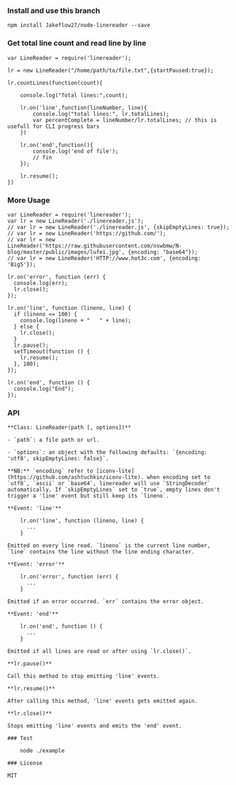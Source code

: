 ### Install and use this branch

    npm install Jakeflow27/node-linereader --save

### Get total line count and read line by line
    var LineReader = require('linereader');
    
    lr = new LineReader("/home/path/to/file.txt",{startPaused:true});

    lr.countLines(function(count){
    
        console.log("Total lines:",count);
        
        lr.on('line',function(lineNumber, line){
            console.log("total lines:", lr.totalLines);
            var percentComplete = lineNumber/lr.totalLines; // this is usefull for CLI progress bars
        })
        
        lr.on('end',function(){
            console.log('end of file');
            // fin
        });
        
        lr.resume();
    })

### More Usage

    var LineReader = require('linereader');
    var lr = new LineReader('./linereader.js');
    // var lr = new LineReader('./linereader.js', {skipEmptyLines: true});
    // var lr = new LineReader('https://github.com/');
    // var lr = new LineReader('https://raw.githubusercontent.com/nswbmw/N-blog/master/public/images/lufei.jpg', {encoding: "base64"});
    // var lr = new LineReader('HTTP://www.hot3c.com', {encoding: 'Big5'});

    lr.on('error', function (err) {
      console.log(err);
      lr.close();
    });

    lr.on('line', function (lineno, line) {
      if (lineno <= 100) {
        console.log(lineno + "   " + line);
      } else {
        lr.close();
      }
      lr.pause();
      setTimeout(function () {
        lr.resume();
      }, 100);
    });

    lr.on('end', function () {
      console.log("End");
    });


### API
    **Class: LineReader(path [, options])**

    - `path`: a file path or url.

    - `options`: an object with the following defaults: `{encoding: 'utf8', skipEmptyLines: false}`.

    **NB:** `encoding` refer to [iconv-lite](https://github.com/ashtuchkin/iconv-lite). when encoding set to `utf8`, `ascii` or `base64`, linereader will use `StringDecoder` automatically. If `skipEmptyLines` set to `true`, empty lines don't trigger a 'line' event but still keep its `lineno`.

    **Event: 'line'**

        lr.on('line', function (lineno, line) {
          ...
        }

    Emitted on every line read. `lineno` is the current line number, `line` contains the line without the line ending character.

    **Event: 'error'**

        lr.on('error', function (err) {
          ...
        }

    Emitted if an error occurred. `err` contains the error object.

    **Event: 'end'**

        lr.on('end', function () {
          ...
        }

    Emitted if all lines are read or after using `lr.close()`.

    **lr.pause()**

    Call this method to stop emitting 'line' events.

    **lr.resume()**

    After calling this method, 'line' events gets emitted again.

    **lr.close()**

    Stops emitting 'line' events and emits the 'end' event.

    ### Test

        node ./example

    ### License

    MIT